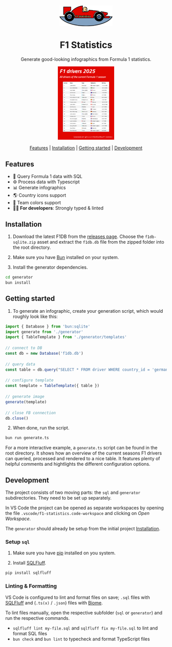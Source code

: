 <p align="center">
    <img alt="logo" src="./logo.svg" height="64">
</p>

<h1 align="center">F1 Statistics</h1>

<p align="center">
  Generate good-looking infographics from Formula 1 statistics.
</p>

<p align="center">
  <img src="./example.svg" width="35%"/>
</p>

<p align="center">
  <a href="#features">Features</a> |
  <a href="#installation">Installation</a> |
  <a href="#getting-started">Getting started</a> |
  <a href="#development">Development</a>
</p>

## Features

- 🏁 Query Formula 1 data with SQL
- ⚙️ Process data with Typescript
- 📊 Generate infographics
- 🌎 Country icons support
- 🎨 Team colors support
- 👨‍💻  **For developers**: Strongly typed & linted

## Installation

1. Download the latest F1DB from the [releases page](https://github.com/f1db/f1db/releases). Choose the `f1db-sqlite.zip` asset and extract the `f1db.db` file from the zipped folder into the root directory.

2. Make sure you have [Bun](https://bun.sh) installed on your system.

3. Install the generator dependencies.

```bash
cd generator
bun install
```

## Getting started

1. To generate an infographic, create your generation script, which would roughly look like this:

```ts
import { Database } from 'bun:sqlite'
import generate from './generator'
import { TableTemplate } from './generator/templates'

// connect to DB
const db = new Database('f1db.db')

// query data
const table = db.query("SELECT * FROM driver WHERE country_id = 'germany'").all()

// configure template
const template = TableTemplate({ table })

// generate image
generate(template)

// close FB connection
db.close()
```

2. When done, run the script.

```bash
bun run generate.ts
```

For a more interactive example, a `generate.ts` script can be found in the root directory. It shows how an overview of the current seasons F1 drivers can queried, processed and rendered to a nice table. It features plenty of helpful comments and hightlights the different configuration options.

## Development

The project consists of two moving parts: the `sql` and `generator` subdirectories. They need to be set up separately.

In VS Code the project can be opened as separate workspaces by opening the file `.vscode/f1-statistics.code-workspace` and clicking on *Open Workspace*.

The `generator` should already be setup from the initial project [Installation](#installation).

### Setup `sql`

1. Make sure you have [pip](https://pip.pypa.io/en/stable/installation/) installed on you system.

2. Install [SQLFluff](https://docs.sqlfluff.com/en/stable/index.html).

```bash
pip install sqlfluff
```

### Linting & Formatting

VS Code is configured to lint and format files on save; `.sql` files with [SQLFluff](https://docs.sqlfluff.com/en/stable/index.html) and (`.ts(x)` / `.json`) files with [Biome](https://biomejs.dev/).

To lint files manually, open the respective subfolder (`sql` or `generator`) and run the respective commands.

- `sqlfluff lint my-file.sql` and `sqlfluff fix my-file.sql` to lint and format SQL files
- `bun check` and `bun lint` to typecheck and format TypeScript files
